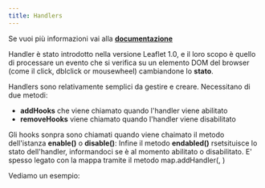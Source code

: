 ```yaml
---
title: Handlers
---
```

Se vuoi più informazioni vai alla [**documentazione**](https://leafletjs.com/examples/extending/extending-3-controls.html)

Handler è stato introdotto nella versione Leaflet 1.0, e il loro scopo è quello di processare un evento che si verifica su un elemento DOM del browser (come il click, dblclick or mousewheel) cambiandone lo **stato**.

Handlers sono relativamente semplici da gestire e creare. Necessitano di due metodi:

* **addHooks**  che viene chiamato quando l'handler viene abilitato
* **removeHooks**  viene chiamato quando l'handler viene disabilitato

Gli hooks sonpra sono chiamati quando viene chaimato il metodo dell'istanza **enable()** o **disable()**: 
Infine il metodo **endabled()** rsetsituisce lo stato dell'handler, informandoci se è al momento abilitato o disabilitato.
E' spesso legato con la mappa tramite il metodo map.addHandler(<nomeHandler>, <classe handler da istanziare>)
 
Vediamo un esempio:

 

